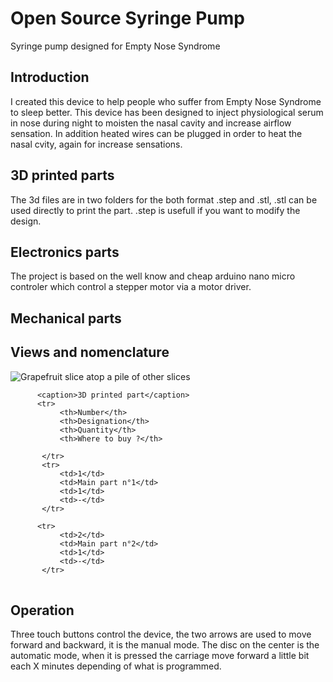 # Open Source Syringe Pump
Syringe pump designed for Empty Nose Syndrome

<h2>Introduction</H2>
I created this device to help people who suffer from Empty Nose Syndrome to sleep better.
This device has been designed to inject physiological serum in nose during night to moisten the nasal cavity and increase airflow sensation.
In addition heated wires can be plugged in order to heat the nasal cvity, again for increase sensations.

<h2>3D printed parts</h2>
The 3d files are in two folders for the both format .step and .stl, .stl can be used directly to print the part. .step is usefull if you want to modify the design.

<h2>Electronics parts</h2>
The project is based on the well know and cheap arduino nano micro controler which control a stepper motor via a motor driver.

<h2>Mechanical parts</h2>

<h2>Views and nomenclature</h2>

<img src="https://enstips.com/wp-content/uploads/2021/06/injecteur-deau-eclate-2.jpg"
     alt="Grapefruit slice atop a pile of other slices">

<table>
           
          <caption>3D printed part</caption>
          <tr>
               <th>Number</th>
               <th>Designation</th>
               <th>Quantity</th>
               <th>Where to buy ?</th>
              
           </tr>
           <tr>
               <td>1</td>
               <td>Main part n°1</td>
               <td>1</td>
               <td>-</td>
           </tr>
     
          <tr>
               <td>2</td>
               <td>Main part n°2</td>
               <td>1</td>
               <td>-</td>
           </tr>
          

</table>

<h2>Operation</h2>
Three touch buttons control the device, the two arrows are used to move forward and backward, it is the manual mode.
The disc on the center is the automatic mode, when it is pressed the carriage move forward a little bit each X minutes depending of what is programmed.
